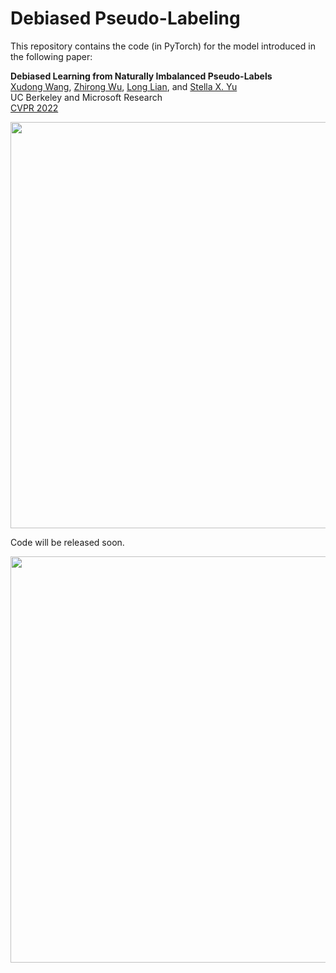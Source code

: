# Debiased Pseudo-Labeling

This repository contains the code (in PyTorch) for the model introduced in the following paper:

**Debiased Learning from Naturally Imbalanced Pseudo-Labels**<br>
[Xudong Wang](http://people.eecs.berkeley.edu/~xdwang/), [Zhirong Wu](https://www.microsoft.com/en-us/research/people/wuzhiron/), [Long Lian](https://github.com/TonyLianLong/), and [Stella X. Yu](http://www1.icsi.berkeley.edu/~stellayu/)<br>
UC Berkeley and Microsoft Research<br>
[CVPR 2022](https://cvpr2022.thecvf.com)

<p align="center">
  <img src="https://github.com/frank-xwang/debiased-pseudo-labeling/blob/main/DebiasPL.gif" width="650">
</p>

Code will be released soon.
<p align="center">
  <img align="center" src="https://github.com/frank-xwang/debiased-pseudo-labeling/blob/main/result.png" width="650">
</p>
